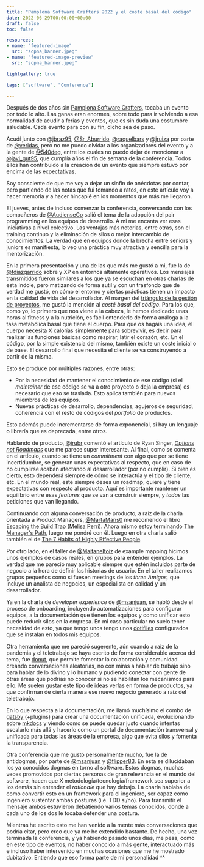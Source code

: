 ```yaml
---
title: "Pamplona Software Crafters 2022 y el coste basal del código"
date: 2022-06-29T00:00:00+00:00
draft: false
toc: false

resources:
- name: "featured-image"
  src: "scpna_banner.jpeg"
- name: "featured-image-preview"
  src: "scpna_banner.jpeg"

lightgallery: true

tags: ["software", "Conference"]

---
```


Después de dos años sin [Pamplona Software Crafters](https://pamplonaswcraft.com/), tocaba un evento por todo lo alto. Las ganas eran enormes, sobre todo para ir volviendo a esa normalidad de acudir a ferias y eventos, que es sin duda una costumbre saludable. Cada evento para con su fin, dicho sea de paso. 

Acudí junto con [@jbraz95](https://twitter.com/jbraz95), [@Sr_Aburrido](https://twitter.com/Sr_Aburrido), [@raquelbars](https://twitter.com/raquelbars) y [@jruiza](https://es.linkedin.com/in/jruiza) por parte de [@veridas](https://twitter.com/Veridas), pero no me puedo olvidar a los organizadores del evento y a la gente de [@540deg](https://twitter.com/540deg), entre los cuales no puedo dejar de mencionar a [@javi_gut95](https://twitter.com/javi_gut95), que cumplía años el fin de semana de  la conferencia. Todos ellos han contribuido a la creación de un evento que  siempre estuvo por encima de las expectativas.

Soy consciente de que me voy a dejar un sinfín de anécdotas por contar, pero partiendo de las notas que fui tomando a ratos, en este artículo voy a hacer memoria y a hacer hincapié en los momentos  que más me llegaron.

El jueves, antes de incluso comenzar la conferencia, conversando con los compañeros de [@AudienseCo](https://twitter.com/AudienseCo) salió el tema de la adopción del pair programming en los equipos de desarrollo. A mi me encanta ver esas iniciativas a nivel colectivo. Las ventajas más notorias, entre otras, son el training continuo y la eliminación de silos o mejor intercambio de conocimientos. La verdad que en equipos donde la brecha entre seniors y juniors es manifiesta, lo veo una práctica muy atractiva y sencilla para la mentorización.

En la primera presentación y una de las que más me gustó a mi, fue la de [@fdiazgarrido](https://twitter.com/fdiazgarrido) sobre y XP en entornos altamente operativos. Los mensajes transmitidos fueron similares a los que ya se escuchan en otras charlas de esta índole, pero matizando de forma sutil y con un trasfondo que de verdad me gustó, en cómo el entorno y ciertas prácticas tienen un impacto en la calidad de vida del desarrollador. Al margen del [triángulo de la gestión de proyectos](https://www.pmi.org/learning/library/beyond-iron-triangle-year-zero-6381), me gustó la mención al _costé basal del código_. Para los que, como yo, lo primero que nos viene a la cabeza, le hemos dedicado unas horas al fitness y a la nutrición, es fácil entenderlo de forma análoga a la tasa metabólica basal que tiene el cuerpo. Para que os hagáis una idea, el cuerpo necesita  X calorías simplemente para sobrevivir, es decir para realizar las funciones básicas como respirar, latir el corazón, etc. En el código, por la simple existencia del mismo, también existe un coste inicial o de base.  El desarrollo final que necesita el cliente se va construyendo a partir de la misma.

Esto se produce por múltiples razones, entre otras:

* Por la necesidad de mantener el conocimiento de ese código (si el _maintainer_ de ese código se va a otro proyecto o deja la empresa) es necesario que eso se traslada. Esto aplica también para nuevos miembros de los equipos.
* Nuevas prácticas de desarrollo, dependencias, agujeros de seguridad, coherencia con el resto de códigos del _portfolio_ de productos.

Esto además puede incrementarse de forma exponencial, si hay un lenguaje o librería que es deprecada, entre otros.

Hablando de producto, [@jrubr](https://twitter.com/jrubr) comentó el artículo de Ryan Singer, _[Options not Roadmaps](https://m.signalvnoise.com/options-not-roadmaps/)_ que me parece super interesante. Al final, como se comenta en el artículo, cuando se tiene un _commitment_ con algo que per se tiene incertidumbre, se generan unas expectativas al respecto, que en caso de no cumplirse acaban afectando al desarrollador (por no cumplir). Si bien es cierto, esto dependerá siempre de cómo se interactúa y el tipo de cliente, etc. En el mundo real, este siempre desea un roadmap, quiere y tiene expectativas con respecto al producto. Aquí es importante mantener un equilibrio entre esas _features_ que se van a construir siempre, y _todas_ las peticiones que van llegando.

Continuando con alguna conversación de producto, a raíz de la charla orientada a Product Managers, [@MartaMans0](https://twitter.com/MartaMans0) me recomendó el libro [Escaping the Build Trap (Melisa Perri)](https://www.amazon.com/Escaping-Build-Trap-Effective-Management/dp/149197379X). Ahora mismo estoy terminando [The Manager's Path](https://www.amazon.com/Managers-Path-Leaders-Navigating-Growth/dp/1491973897), luego me pondré con él. Luego en otra charla salió también el de [The 7 Habits of Highly Effective People](https://www.amazon.com/Habits-Highly-Effective-People-Powerful/dp/1982137274/ref=sr_1_1?crid=3731IFTJD9SH0&keywords=7+habits+of+highly+effective+people&qid=1656501362&s=books&sprefix=7+habits%2Cstripbooks-intl-ship%2C332&sr=1-1).

Por otro lado, en el taller de [@MaitaneItoiz](https://twitter.com/MaitaneItoiz)  de example mapping hicimos unos ejemplos de casos reales, en grupos para entender ejemplos. La verdad que me pareció muy aplicable siempre que estén incluidos parte de negocio a la hora de definir las historias de usuario. En el taller realizamos grupos pequeños como si fuesen meetings de los _three Amigos,_ que incluye un analista de negocios, un especialista en calidad y un desarrollador.

Ya en la charla de _developer experience_ de [@msanjuan](https://twitter.com/msanjuan), se habló desde el proceso de onboarding, incluyendo automatizaciones para configurar equipos, a la documentación que tienen los equipos y como unificar esto puede reducir silos en la empresa. En mi caso particular no suelo tener necesidad de esto, ya que tengo unos tengo unos [dotifiles](https://dotfiles.github.io/) configurados que se instalan en todos mis equipos.

Otra herramienta que me pareció sugerente, aún cuando a raíz de la pandemia y el teletrabajo se haya escrito de forma considerable acerca del tema, fue [donut](https://www.donut.com/), que permite fomentar la colaboración y comunidad creando conversaciones aleatorias, no con miras a hablar de trabajo sino para hablar de lo divino y lo humano y pudiendo conectar con gente de otras áreas que podrías no conocer si no se habilitan los mecanismos para ello. Me suelen gustar este tipo de ideas verlas en forma de productos, ya que confirman de cierta manera ese nuevo negocio generado a raíz del teletrabajo. 

En lo que respecta a la documentación, me llamó muchísimo el combo de [gatsby](https://github.com/gatsbyjs/gatsby) (+plugins) para crear una documentación unificada, evolucionando sobre [mkdocs](https://github.com/mkdocs/mkdocs) y viendo como se puede quedar justo cuando intentas escalarlo más allá y hacerlo como un portal de documentación transversal y unificada para todas las áreas de la empresa, algo que evita silos y fomenta la transparencia.

Otra conferencia que me gustó personalmente mucho, fue la de antidogmas, por parte de [@msanjuan](https://twitter.com/msanjuan)  y [@flipper83](https://twitter.com/flipper83). En esta se dilucidaban los ya conocidos dogmas en torno al software. Estos dogmas, muchas veces promovidos por ciertas personas de gran relevancia en el mundo del software, hacen que X metodología/tecnología/framework sea superior a los demás sin entender el _rationale_ que hay debajo. La charla hablaba de como convertir esto en un framework para el ingeniero, ser capaz como ingeniero sustentar ambas posturas (i.e. TDD si/no). Para transmitir el mensaje ambos estuvieron debatiendo varios temas conocidos, donde a cada uno de los dos le tocaba defender una postura.

Mientras he escrito esto me han venido a la mente más conversaciones que podría citar, pero creo que ya me he extendido bastante. De hecho, una vez terminada la conferencia, y ya habiendo pasado unos días, me pesa, como en este tipo de eventos, no haber conocido a más gente, interactuado más e incluso haber intervenido en muchas ocasiones que me he mostrado dubitativo. Entiendo que eso forma parte de mi personalidad ^^
